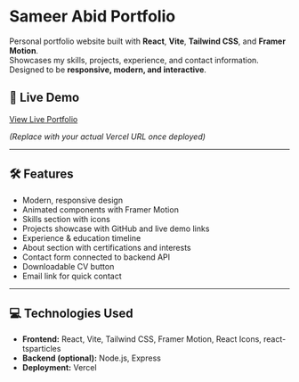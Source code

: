 # Sameer Abid Portfolio

Personal portfolio website built with **React**, **Vite**, **Tailwind CSS**, and **Framer Motion**.  
Showcases my skills, projects, experience, and contact information. Designed to be **responsive, modern, and interactive**.

## 🔗 Live Demo

[View Live Portfolio](https://Sameer_portfolio.vercel.app)  

*(Replace with your actual Vercel URL once deployed)*

---

## 🛠 Features

- Modern, responsive design
- Animated components with Framer Motion
- Skills section with icons
- Projects showcase with GitHub and live demo links
- Experience & education timeline
- About section with certifications and interests
- Contact form connected to backend API
- Downloadable CV button
- Email link for quick contact

---

## 💻 Technologies Used

- **Frontend:** React, Vite, Tailwind CSS, Framer Motion, React Icons, react-tsparticles  
- **Backend (optional):** Node.js, Express  
- **Deployment:** Vercel  


